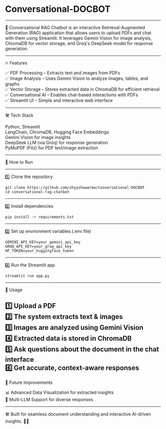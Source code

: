 # Conversational-DOCBOT
------------------------------------------------------------------------------------------------------------------------------------------------------------------------------------

🚀 Conversational RAG Chatbot is an interactive Retrieval-Augmented Generation (RAG) application that allows users to upload PDFs and chat with them using Streamlit. It leverages Gemini Vision for image analysis, ChromaDB for vector storage, and Groq's DeepSeek model for response generation.

------------------------------------------------------------------------------------------------------------------------------------------------------------------------------------

🔥 Features

✅ PDF Processing – Extracts text and images from PDFs<br/>
✅ Image Analysis – Uses Gemini Vision to analyze images, tables, and graphs<br/>
✅ Vector Storage – Stores extracted data in ChromaDB for efficient retrieval<br/>
✅ Conversational AI – Enables chat-based interactions with PDFs<br/>
✅ Streamlit UI – Simple and interactive web interface<br/>

------------------------------------------------------------------------------------------------------------------------------------------------------------------------------------

🛠️ Tech Stack

Python, Streamlit<br/>
LangChain, ChromaDB, Hugging Face Embeddings<br/>
Gemini Vision for image insights<br/>
DeepSeek LLM (via Groq) for response generation<br/>
PyMuPDF (Fitz) for PDF text/image extraction<br/>

------------------------------------------------------------------------------------------------------------------------------------------------------------------------------------

🚀 How to Run

------------------------------------------------------------------------------------------------------------------------------------------------------------------------------------

1️⃣ Clone the repository
```
git clone https://github.com/shyyshawarma/Conversational-DOCBOT
cd conversational-rag-chatbot
```
------------------------------------------------------------------------------------------------------------------------------------------------------------------------------------

2️⃣ Install dependencies
```
pip install -r requirements.txt

```
------------------------------------------------------------------------------------------------------------------------------------------------------------------------------------

3️⃣ Set up environment variables (.env file)
```
GEMINI_API_KEY=your_gemini_api_key  
GROQ_API_KEY=your_groq_api_key  
HF_TOKEN=your_huggingface_token
```
------------------------------------------------------------------------------------------------------------------------------------------------------------------------------------

4️⃣ Run the Streamlit app
```
streamlit run app.py

```
------------------------------------------------------------------------------------------------------------------------------------------------------------------------------------

📌 Usage

1️⃣ Upload a PDF<br />
2️⃣ The system extracts text & images<br />
3️⃣ Images are analyzed using Gemini Vision<br />
4️⃣ Extracted data is stored in ChromaDB<br />
5️⃣ Ask questions about the document in the chat interface<br />
6️⃣ Get accurate, context-aware responses<br />
------------------------------------------------------------------------------------------------------------------------------------------------------------------------------------

🎯 Future Improvements

📊 Advanced Data Visualization for extracted insights<br />
🤖 Multi-LLM Support for diverse responses<br />

------------------------------------------------------------------------------------------------------------------------------------------------------------------------------------

🛠 Built for seamless document understanding and interactive AI-driven insights. 🚀✨

